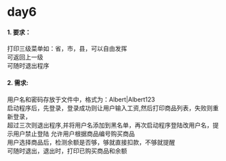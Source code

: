 # day6
#### 1. 要求：
  打印三级菜单如：省，市，县，可以自由发挥   
  可返回上一级  
  可随时退出程序  

#### 2. 需求:
  用户名和密码存放于文件中，格式为：Albert|Albert123  
  启动程序后，先登录，登录成功则让用户输入工资,然后打印商品列表，失败则重新登录，  
  超过三次则退出程序,并将用户名添加到黑名单，再次启动程序登陆改用户名，提示用户禁止登陆
  允许用户根据商品编号购买商品  
  用户选择商品后，检测余额是否够，够就直接扣款，不够就提醒  
  可随时退出，退出时，打印已购买商品和余额  